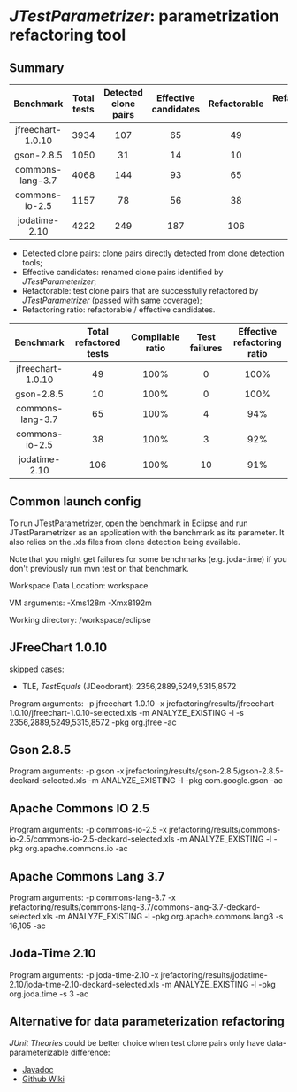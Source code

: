 # *JTestParametrizer*: parametrization refactoring tool

## Summary

|       Benchmark   | Total tests | Detected clone pairs | Effective candidates | Refactorable | Refactoring ratio |
|:-----------------:|:-----------:|:--------------------:|:-------------------:|:------------:|:-----------------:|
| jfreechart-1.0.10 |     3934    |         107          |          65         |      49      |        75%      |
| gson-2.8.5        |     1050    |          31          |          14         |      10      |        71%      |
| commons-lang-3.7  |     4068    |         144          |          93         |      65      |        70%      |
| commons-io-2.5    |     1157    |          78          |          56         |      38      |        68%      |
| jodatime-2.10     |     4222    |         249          |         187         |     106      |        57%      |

<!---
- Parameterized clone pairs: parameterizable clone candidates identified by *JTestParametrizer*, possibly including candidates which are not test cases, and repeated naming;
--->
- Detected clone pairs: clone pairs directly detected from clone detection tools;
- Effective candidates: renamed clone pairs identified by *JTestParameterizer*;
- Refactorable: test clone pairs that are successfully refactored by *JTestParametrizer* (passed with same coverage);
- Refactoring ratio: refactorable / effective candidates.


|     Benchmark     | Total refactored tests | Compilable ratio | Test failures | Effective refactoring ratio |
|:-----------------:|:----------------------:|:----------------:|:-------------:|:---------------------------:|
| jfreechart-1.0.10 |          49            |       100%       |      0        |            100%             |
| gson-2.8.5        |          10            |       100%       |      0        |            100%             |
| commons-lang-3.7  |          65            |       100%       |      4        |            94%            |
| commons-io-2.5    |          38            |       100%       |      3        |            92%            |
| jodatime-2.10     |         106            |       100%       |     10        |            91%            |


## Common launch config
To run JTestParametrizer, open the benchmark in Eclipse and run JTestParametrizer as an application with the benchmark as its parameter. It also relies on the .xls files from clone detection being available.

Note that you might get failures for some benchmarks (e.g. joda-time) if you don't previously run mvn test on that benchmark.

Workspace Data Location:
workspace

VM arguments: 
-Xms128m -Xmx8192m

Working directory:
<put-your-homedir>/workspace/eclipse

## JFreeChart 1.0.10

skipped cases:
- TLE, *TestEquals* (JDeodorant): 2356,2889,5249,5315,8572

<!---
- repeated refactoring (JDeodorant): 7821
- no method parameter mapping (JDeodorant): 8816
- private field access in different files: 1674,3715
- not test code: 8097
--->

Program arguments:
-p jfreechart-1.0.10
-x jrefactoring/results/jfreechart-1.0.10/jfreechart-1.0.10-selected.xls
-m ANALYZE_EXISTING
-l
-s 2356,2889,5249,5315,8572
-pkg org.jfree
-ac

## Gson 2.8.5

Program arguments:
-p gson
-x jrefactoring/results/gson-2.8.5/gson-2.8.5-deckard-selected.xls
-m ANALYZE_EXISTING 
-l
-pkg com.google.gson
-ac

## Apache Commons IO 2.5

Program arguments:
-p commons-io-2.5
-x jrefactoring/results/commons-io-2.5/commons-io-2.5-deckard-selected.xls
-m ANALYZE_EXISTING 
-l
-pkg org.apache.commons.io
-ac

## Apache Commons Lang 3.7

Program arguments:
-p commons-lang-3.7
-x jrefactoring/results/commons-lang-3.7/commons-lang-3.7-deckard-selected.xls
-m ANALYZE_EXISTING 
-l
-pkg org.apache.commons.lang3
-s 16,105
-ac

## Joda-Time 2.10

Program arguments:
-p joda-time-2.10
-x jrefactoring/results/jodatime-2.10/joda-time-2.10-deckard-selected.xls
-m ANALYZE_EXISTING 
-l
-pkg org.joda.time
-s 3
-ac

## Alternative for data parameterization refactoring

*JUnit Theories* could be better choice when test clone pairs only have data-parameterizable difference:

- [Javadoc](https://junit.org/junit4/javadoc/4.12/org/junit/experimental/theories/Theories.html)
- [Github Wiki](https://github.com/junit-team/junit4/wiki/theories)
